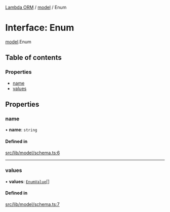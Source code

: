 [Lambda ORM](../README.md) / [model](../modules/model.md) / Enum

# Interface: Enum

[model](../modules/model.md).Enum

## Table of contents

### Properties

- [name](model.Enum.md#name)
- [values](model.Enum.md#values)

## Properties

### name

• **name**: `string`

#### Defined in

[src/lib/model/schema.ts:6](https://github.com/FlavioLionelRita/lambda-orm/blob/c5c7261/src/lib/model/schema.ts#L6)

___

### values

• **values**: [`EnumValue`](model.EnumValue.md)[]

#### Defined in

[src/lib/model/schema.ts:7](https://github.com/FlavioLionelRita/lambda-orm/blob/c5c7261/src/lib/model/schema.ts#L7)
